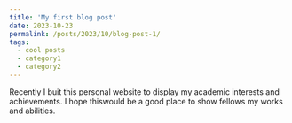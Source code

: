 ```yaml
---
title: 'My first blog post'
date: 2023-10-23
permalink: /posts/2023/10/blog-post-1/
tags:
  - cool posts
  - category1
  - category2
---
```


Recently I buit this personal website to display my academic interests and achievements. I hope thiswould be a good place to show fellows my works and abilities.
